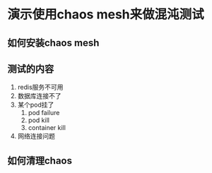 # 演示使用chaos mesh来做混沌测试

## 如何安装chaos mesh

## 测试的内容
1. redis服务不可用
2. 数据库连接不了
3. 某个pod挂了
   1. pod failure
   2. pod kill
   3. container kill
4. 网络连接问题

## 如何清理chaos 

